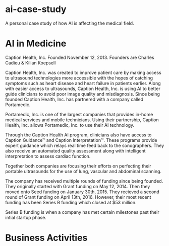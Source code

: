 # ai-case-study
A personal case study of how AI is affecting the medical field. 

# AI in Medicine

Caption Health, Inc.
Founded November 12, 2013.
Founders are Charles Cadieu & Kilian Koepsell 

Caption Health, Inc. was created to improve patient care by making access to ultrasound technologies more accessible with the hopes of catching symptoms such as heart disease and heart failure in patients earlier. Along with easier access to ultrasounds, Caption Health, Inc. is using AI to better guide clinicians to avoid poor image quality and misdiagnosis. Since being founded Caption Health, Inc. has partnered with a company called Portamedic. 

Portamedic, Inc. is one of the largest companies that provides in-home medical services and mobile technicians. Using their partnership, Caption Health, Inc. allows Portamedic, Inc. to use their AI technology. 

Through the Caption Health AI program, clinicians also have access to Caption Guidance™ and Caption Interpretation™. These programs provide expert guidance which relays real time feed back to the sonographers. They also receive an automated quality assessment along with intelligent interpretation to assess cardiac function. 

Together both companies are focusing their efforts on perfecting their portable ultrasounds for the use of lung, vascular and abdominal scanning. 

The company has received multiple rounds of funding since being founded. They originally started with Grant funding on May 12, 2014. Then they moved onto Seed funding on January 30th, 2015. They recieved a second round of Grant funding on April 13th, 2016. However, their most recent funding has been Series B funding which closed at $53 million. 

Series B funding is when a company has met certain milestones past their intial startup phase.

# Business Activities
